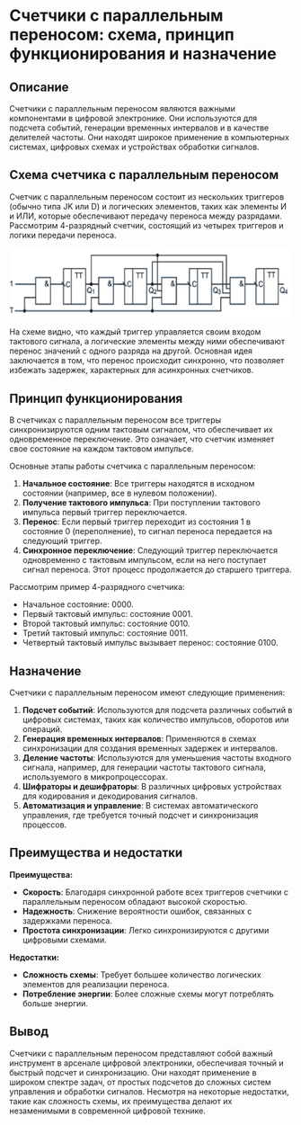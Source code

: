 # Счетчики с параллельным переносом: схема, принцип функционирования и назначение

## Описание

Счетчики с параллельным переносом являются важными компонентами в цифровой электронике. Они используются для подсчета событий, генерации временных интервалов и в качестве делителей частоты. Они находят широкое применение в компьютерных системах, цифровых схемах и устройствах обработки сигналов.

## Схема счетчика с параллельным переносом

Счетчик с параллельным переносом состоит из нескольких триггеров (обычно типа JK или D) и логических элементов, таких как элементы И и ИЛИ, которые обеспечивают передачу переноса между разрядами. Рассмотрим 4-разрядный счетчик, состоящий из четырех триггеров и логики передачи переноса. 

![Схема](img.png)

На схеме видно, что каждый триггер управляется своим входом тактового сигнала, а логические элементы между ними обеспечивают перенос значений с одного разряда на другой. Основная идея заключается в том, что перенос происходит синхронно, что позволяет избежать задержек, характерных для асинхронных счетчиков.

## Принцип функционирования

В счетчиках с параллельным переносом все триггеры синхронизируются одним тактовым сигналом, что обеспечивает их одновременное переключение. Это означает, что счетчик изменяет свое состояние на каждом тактовом импульсе.

Основные этапы работы счетчика с параллельным переносом:

1. **Начальное состояние**: Все триггеры находятся в исходном состоянии (например, все в нулевом положении).
2. **Получение тактового импульса**: При поступлении тактового импульса первый триггер переключается.
3. **Перенос**: Если первый триггер переходит из состояния 1 в состояние 0 (переполнение), то сигнал переноса передается на следующий триггер.
4. **Синхронное переключение**: Следующий триггер переключается одновременно с тактовым импульсом, если на него поступает сигнал переноса. Этот процесс продолжается до старшего триггера.

Рассмотрим пример 4-разрядного счетчика:
- Начальное состояние: 0000.
- Первый тактовый импульс: состояние 0001.
- Второй тактовый импульс: состояние 0010.
- Третий тактовый импульс: состояние 0011.
- Четвертый тактовый импульс вызывает перенос: состояние 0100.

## Назначение

Счетчики с параллельным переносом имеют следующие применения:

1. **Подсчет событий**: Используются для подсчета различных событий в цифровых системах, таких как количество импульсов, оборотов или операций.
2. **Генерация временных интервалов**: Применяются в схемах синхронизации для создания временных задержек и интервалов.
3. **Деление частоты**: Используются для уменьшения частоты входного сигнала, например, для генерации частоты тактового сигнала, используемого в микропроцессорах.
4. **Шифраторы и дешифраторы**: В различных цифровых устройствах для кодирования и декодирования сигналов.
5. **Автоматизация и управление**: В системах автоматического управления, где требуется точный подсчет и синхронизация процессов.

## Преимущества и недостатки

**Преимущества:**
- **Скорость**: Благодаря синхронной работе всех триггеров счетчики с параллельным переносом обладают высокой скоростью.
- **Надежность**: Снижение вероятности ошибок, связанных с задержками переноса.
- **Простота синхронизации**: Легко синхронизируются с другими цифровыми схемами.

**Недостатки:**
- **Сложность схемы**: Требует большее количество логических элементов для реализации переноса.
- **Потребление энергии**: Более сложные схемы могут потреблять больше энергии.

## Вывод

Счетчики с параллельным переносом представляют собой важный инструмент в арсенале цифровой электроники, обеспечивая точный и быстрый подсчет и синхронизацию. Они находят применение в широком спектре задач, от простых подсчетов до сложных систем управления и обработки сигналов. Несмотря на некоторые недостатки, такие как сложность схемы, их преимущества делают их незаменимыми в современной цифровой технике.
